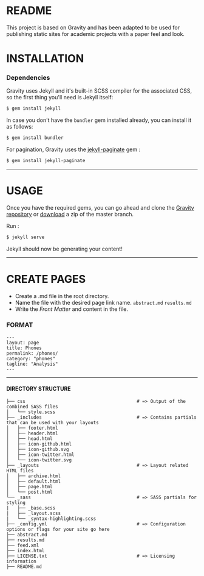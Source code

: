 
# README

This project is based on Gravity and has been adapted to be used for publishing static sites for academic projects with a paper feel and look.


# INSTALLATION

### Dependencies

Gravity uses Jekyll and it's built-in SCSS compiler for the associated CSS, so the first thing you'll need is Jekyll itself:

```bash
$ gem install jekyll
```

In case you don't have the `bundler` gem installed already, you can install it as follows:

```bash
$ gem install bundler
```

For pagination, Gravity uses the [jekyll-paginate](https://jekyllrb.com/docs/pagination/) gem :

```bash
$ gem install jekyll-paginate
```

***

# USAGE

Once you have the required gems, you can go ahead and clone the
[Gravity repository](https://github.com/hemangsk/Gravity) or [download](https://github.com/hemangsk/Gravity/archive/master.zip)
a zip of the master branch.

Run :

```bash
$ jekyll serve
```

Jekyll should now be generating your content!

***

# CREATE PAGES

- Create a .md file in the root directory.
- Name the file with the desired page link name.
  `abstract.md`
  `results.md`
- Write the *Front Matter* and content in the file.

### FORMAT

```
---
layout: page
title: Phones
permalink: /phones/
category: "phones"
tagline: "Analysis"
---
```

***

#### DIRECTORY STRUCTURE

```
├── css                                         # => Output of the combined SASS files
│   └── style.scss
├── _includes                                   # => Contains partials that can be used with your layouts
│   ├── footer.html
│   ├── header.html
│   ├── head.html
│   ├── icon-github.html
│   ├── icon-github.svg
│   ├── icon-twitter.html
│   └── icon-twitter.svg
├── _layouts                                    # => Layout related HTML files
│   ├── archive.html
│   ├── default.html
│   ├── page.html
│   └── post.html
└── _sass                                       # => SASS partials for styling
|   ├── _base.scss
|   ├── _layout.scss
|   └── _syntax-highlighting.scss
├── _config.yml                                 # => Configuration options or flags for your site go here
├── abstract.md
├── results.md
├── feed.xml
├── index.html
├── LICENSE.txt                                 # => Licensing information
├── README.md
```
